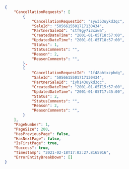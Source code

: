 ﻿``` json
{
    "CancellationRequests": [
        {
            "CancellationRequestId": "syw353uykd3qc",           
            "SaleId": "5056615501717130434",
            "PartnerSaleId": "stf9gy7i3xawa",
            "CreatedDateTime": "2001-01-05T18:57:00",
            "UpdatedDateTime": "2001-01-05T18:57:00",
            "Status": 1,
            "StatusComments": "",
            "Reason": 2,
            "ReasonComments": "",
        }.
        {
            "CancellationRequestId": "1f48ahtxzphdg",           
            "SaleId": "5056615501717130434",
            "PartnerSaleId": "iyh143uykd3qc",
            "CreatedDateTime": "2001-01-05T15:57:00",
            "UpdatedDateTime": "2001-01-05T17:45:00",
            "Status": 2,
            "StatusComments": "",
            "Reason": 2,
            "ReasonComments": "",
        }
    ],
    "PageNumber": 1,
    "PageSize": 200,
    "HasPreviousPage": false,
    "HasNextPage": false,
    "IsFirstPage": true,
    "Success": true,
    "Timestamp": "2021-02-18T17:02:27.8165916",
    "ErrorEntityBreakDown": []
}
```